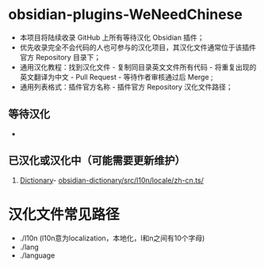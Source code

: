 # obsidian-plugins-WeNeedChinese

- 本项目将陆续收录 GitHub 上所有等待汉化 Obsidian 插件；
- 优先收录完全不会代码的人也可参与的汉化项目，其汉化文件通常位于该插件官方 Repository 目录下；
- 通用汉化教程：找到汉化文件 - 复制同目录英文文件所有代码 - 将重复出现的英文翻译为中文 - Pull Request - 等待作者审核通过后 Merge ;
- 通用列表格式：插件官方名称 - 插件官方 Repository 汉化文件路径；

## 等待汉化

- 

## 已汉化或汉化中（可能需要更新维护）

1. [Dictionary](https://github.com/phibr0/obsidian-dictionary)- [obsidian-dictionary/src/l10n/locale/zh-cn.ts/](https://github.com/phibr0/obsidian-dictionary/blob/master/src/l10n/locale/zh-cn.ts)

# 汉化文件常见路径

- ./l10n (l10n意为localization，本地化，l和n之间有10个字母)
- ./lang
- ./language
